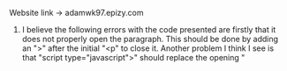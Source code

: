Website link -> adamwk97.epizy.com

1. I believe the following errors with the code presented are firstly that it does not properly open the paragraph. This should be done by adding
an ">" after the initial "<p" to close it. Another problem I think I see is that "script type="javascript">" should replace the opening 
"<script>" in order to tell the reader that it is Javascript. 

3. 
